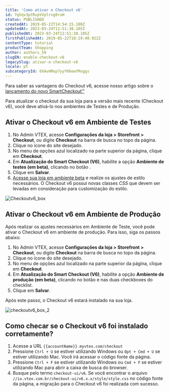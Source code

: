 ```yaml
---
title: 'Como ativar o Checkout v6'
id: 7qVqv3ptRvpVVplrvg8ruH
status: PUBLISHED
createdAt: 2019-05-22T14:54:15.180Z
updatedAt: 2023-03-24T12:51:38.105Z
publishedAt: 2023-03-24T12:51:38.105Z
firstPublishedAt: 2019-05-22T18:19:40.922Z
contentType: tutorial
productTeam: Shopping
author: authors_59
slugEN: enable-checkout-v6
legacySlug: ativar-o-checkout-v6
locale: pt
subcategoryId: 6XAvmMxp7yyY06ewYMuggs
---
```


Para saber as vantagens do Checkout v6, acesse nosso artigo sobre o [lançamento do novo SmartCheckout™](/announcements/encante-seu-cliente-com-a-nova-experiencia-de-compra-do-smartcheckout--47B91RA1WNhUfTNg5iGU0J)

Para atualizar o checkout da sua loja para a versão mais recente (Checkout v6), você deve ativá-lo nos ambientes de Testes e de Produção.

## Ativar o Checkout v6 em Ambiente de Testes

1. No Admin VTEX, acesse __Configurações da loja > Storefront > Checkout__, ou digite __Checkout__ na barra de busca no topo da página.
2. Clique no ícone <i class="fas fa-cog" alt="engrenagem azul"></i> do site desejado.
3. No menu de opções azul localizado na parte superior da página, clique em __Checkout__.
4. Em __Atualização do Smart Checkout (V6)__, habilite a opção __Ambiente de testes (em beta)__, clicando no botão <i class="fas fa-toggle-on"></i>.
5. Clique em __Salvar__. 
6. [Acesse sua loja em ambiente beta](/pt/tutorial/acessar-o-ambiente-beta-pelo-dominio-myvtex-com--3BHM289568gcSwk2O80Asu) e realize os ajustes de estilo necessários. O Checkout v6 possui novas classes _CSS_ que devem ser levadas em consideração para customização do estilo.

![Checkoutv6_box](https://cdn.statically.io/gh/vtexdocs/help-center-content/refs/heads/main/docs/pt/tutorials/checkout/configurações-do-checkout/ativar-o-checkout-v6_1.png)

## Ativar o Checkout v6 em Ambiente de Produção

Após realizar os ajustes necessários em Ambiente de Teste, você pode ativar o Checkout v6 em ambiente de produção. Para isso, siga os passos abaixo:

1. No Admin VTEX, acesse __Configurações da loja > Storefront > Checkout__, ou digite __Checkout__ na barra de busca no topo da página.
2. Clique no ícone <i class="fas fa-cog" alt="engrenagem azul"></i> do site desejado.
3. No menu de opções azul localizado na parte superior da página, clique em __Checkout__.
4. Em __Atualização do Smart Checkout (V6)__, habilite a opção __Ambiente de produção (em beta)__, clicando no botão <i class="fas fa-toggle-on"></i> e nas duas checkboxes do checklist.
5. Clique em __Salvar__. 

Após este passo, o Checkout v6 estará instalado na sua loja.

![checkoutv6_box_2](https://cdn.statically.io/gh/vtexdocs/help-center-content/refs/heads/main/docs/pt/tutorials/checkout/configurações-do-checkout/ativar-o-checkout-v6_2.png)

## Como checar se o Checkout v6 foi instalado corretamente?

1. Acesse a URL `{{accountName}}.myvtex.com/checkout`
2. Pressione `Ctrl + U` se estiver utilizando Windows ou `Opt + Cmd + U` se estiver utilizando Mac. Você irá acessar o código fonte da página.
3. Pressione `Ctrl + F` se estiver utilizando Windows ou `Cmd + F` se estiver utilizando Mac para abrir a caixa de busca do browser.
4. Busque pelo termo `checkout-ui/v6`. Se você encontrar o arquivo `//io.vtex.com.br/checkout-ui/v6.x.x/style/style.css` no código fonte da página, a migração para o Checkout v6 foi realizada com sucesso.
